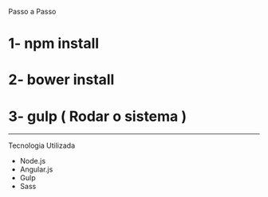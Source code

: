 Passo a Passo

# 1- npm install

# 2- bower install

# 3- gulp ( Rodar o sistema )

----------------------------------

Tecnologia Utilizada

* Node.js
* Angular.js
* Gulp
* Sass